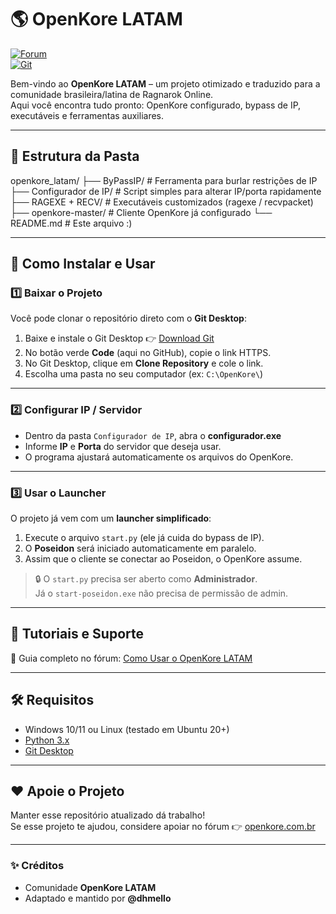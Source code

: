 # 🌎 OpenKore LATAM  

[![Forum](https://img.shields.io/badge/Forum-OpenKore.com.br-blue)](https://openkore.com.br)  
[![Git](https://img.shields.io/badge/Download-Git%20Desktop-orange)](https://git-scm.com/downloads)  

Bem-vindo ao **OpenKore LATAM** – um projeto otimizado e traduzido para a comunidade brasileira/latina de Ragnarok Online.  
Aqui você encontra tudo pronto: OpenKore configurado, bypass de IP, executáveis e ferramentas auxiliares.  

---

## 📂 Estrutura da Pasta  

openkore_latam/
├── ByPassIP/ # Ferramenta para burlar restrições de IP
├── Configurador de IP/ # Script simples para alterar IP/porta rapidamente
├── RAGEXE + RECV/ # Executáveis customizados (ragexe / recvpacket)
├── openkore-master/ # Cliente OpenKore já configurado
└── README.md # Este arquivo :)


---

## 🚀 Como Instalar e Usar  

### 1️⃣ Baixar o Projeto  
Você pode clonar o repositório direto com o **Git Desktop**:  

1. Baixe e instale o Git Desktop 👉 [Download Git](https://git-scm.com/downloads)  
2. No botão verde **Code** (aqui no GitHub), copie o link HTTPS.  
3. No Git Desktop, clique em **Clone Repository** e cole o link.  
4. Escolha uma pasta no seu computador (ex: `C:\OpenKore\`)  

---

### 2️⃣ Configurar IP / Servidor  
- Dentro da pasta `Configurador de IP`, abra o **configurador.exe**  
- Informe **IP** e **Porta** do servidor que deseja usar.  
- O programa ajustará automaticamente os arquivos do OpenKore.  

---

### 3️⃣ Usar o Launcher  
O projeto já vem com um **launcher simplificado**:  

1. Execute o arquivo `start.py` (ele já cuida do bypass de IP).  
2. O **Poseidon** será iniciado automaticamente em paralelo.  
3. Assim que o cliente se conectar ao Poseidon, o OpenKore assume.  

> 🔒 O `start.py` precisa ser aberto como **Administrador**.  
> Já o `start-poseidon.exe` não precisa de permissão de admin.  

---

## 📖 Tutoriais e Suporte  
📌 Guia completo no fórum: [Como Usar o OpenKore LATAM](https://openkore.com.br/viewtopic.php?t=886)  

---

## 🛠️ Requisitos  
- Windows 10/11 ou Linux (testado em Ubuntu 20+)  
- [Python 3.x](https://www.python.org/downloads/)  
- [Git Desktop](https://git-scm.com/downloads)  

---

## ❤️ Apoie o Projeto  
Manter esse repositório atualizado dá trabalho!  
Se esse projeto te ajudou, considere apoiar no fórum 👉 [openkore.com.br](https://openkore.com.br)  

---

### ✨ Créditos  
- Comunidade **OpenKore LATAM**  
- Adaptado e mantido por **@dhmello**  
